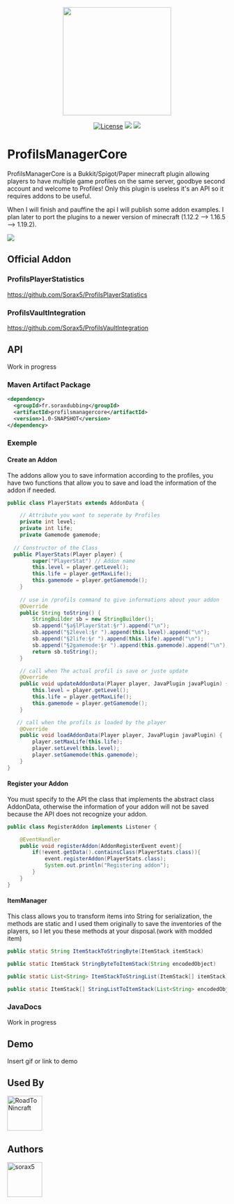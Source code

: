 <div align="center">
  <img width="248" height="248" src="https://repository-images.githubusercontent.com/514954448/3d46d9d4-eacd-4af5-96a3-0c9f7bacf0e4">
  
[![License](https://img.shields.io/badge/License-Apache_2.0-blue.svg)](https://opensource.org/licenses/Apache-2.0)
[![](https://img.shields.io/bstats/servers/15930?label=bStats)](https://bstats.org/plugin/bukkit/ProfilsManagerCore/15930)
[![](https://img.shields.io/github/stars/Sorax5/ProfilsManagerCore.svg?label=Stars&logo=github)](https://github.com/Sorax5/ProfilsManagerCore/stargazers)

</div>

# ProfilsManagerCore

ProfilsManagerCore is a Bukkit/Spigot/Paper minecraft plugin allowing players to have multiple game profiles on the same server, goodbye second account and welcome to Profiles! Only this plugin is useless it's an API so it requires addons to be useful.

When I will finish and pauffine the api I will publish some addon examples.
I plan later to port the plugins to a newer version of minecraft (1.12.2 --> 1.16.5 --> 1.19.2).

[![](https://bstats.org/signatures/bukkit/ProfilsManagerCore.svg)](https://bstats.org/plugin/bukkit/ProfilsManagerCore/15930)

## Official Addon
### ProfilsPlayerStatistics
https://github.com/Sorax5/ProfilsPlayerStatistics
### ProfilsVaultIntegration
https://github.com/Sorax5/ProfilsVaultIntegration

## API

Work in progress
### Maven Artifact Package

```xml
<dependency>
  <groupId>fr.soraxdubbing</groupId>
  <artifactId>profilsmanagercore</artifactId>
  <version>1.0-SNAPSHOT</version>
</dependency>
```

### Exemple

#### Create an Addon

The addons allow you to save information according to the profiles, you have two functions that allow you to save and load the information of the addon if needed.

```java
public class PlayerStats extends AddonData {

    // Attribute you want to seperate by Profiles
    private int level;
    private int life;
    private Gamemode gamemode;
    
  // Constructor of the Class
  public PlayerStats(Player player) {
        super("PlayerStat") // Addon name
        this.level = player.getLevel();
        this.life = player.getMaxLife();
        this.gamemode = player.getGamemode();
    }
    
    // use in /profils command to give informations about your addon
    @Override
    public String toString() {
        StringBuilder sb = new StringBuilder();
        sb.append("§a§lPlayerStat:§r").append("\n");
        sb.append("§2level:§r ").append(this.level).append("\n");
        sb.append("§2life:§r ").append(this.life).append("\n");
        sb.append("§2gamemode:§r ").append(this.gamemode).append("\n");
        return sb.toString();
    }

    // call when The actual profil is save or juste update
    @Override
    public void updateAddonData(Player player, JavaPlugin javaPlugin) {
        this.level = player.getLevel();
        this.life = player.getMaxLife();
        this.gamemode = player.getGamemode();
    }

   // call when the profils is loaded by the player
    @Override
    public void loadAddonData(Player player, JavaPlugin javaPlugin) {
        player.setMaxLife(this.life);
        player.setLevel(this.level);
        player.setGamemode(this.gamemode);
    }
}

```

#### Register your Addon

You must specify to the API the class that implements the abstract class AddonData, otherwise the information of your addon will not be saved because the API does not recognize your addon.

```java
public class RegisterAddon implements Listener {

    @EventHandler
    public void registerAddon(AddonRegisterEvent event){
        if(!event.getData().containsClass(PlayerStats.class)){
            event.registerAddon(PlayerStats.class);
            System.out.println("Registering addon");
        }
    }
}
```

#### ItemManager

This class allows you to transform items into String for serialization, the methods are static and I used them originally to save the inventories of the players, so I let you these methods at your disposal.(work with modded item)

```java
public static String ItemStackToStringByte(ItemStack itemStack)

public static ItemStack StringByteToItemStack(String encodedObject)

public static List<String> ItemStackToStringList(ItemStack[] itemStack)

public static ItemStack[] StringListToItemStack(List<String> encodedObject)
```

### JavaDocs

Work in progress

## Demo

Insert gif or link to demo

## Used By

<a href="https://github.com/Studio-Leblanc-RoadToNincraft"><img src="https://avatars.githubusercontent.com/Studio-Leblanc-RoadToNincraft" title="RoadToNincraft" width="80" height="80"></a>

## Authors

<a href="https://github.com/sorax5"><img src="https://avatars.githubusercontent.com/sorax5" title="sorax5" width="80" height="80"></a>

